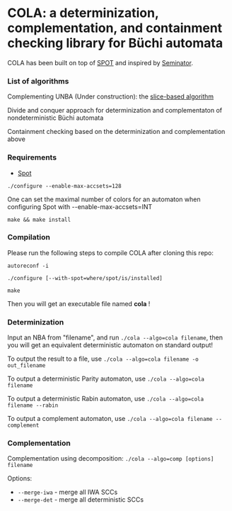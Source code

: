 # COLA: a determinization, complementation, and containment checking library for Büchi automata

COLA has been built on top of [SPOT](https://spot.lrde.epita.fr/) and inspired by [Seminator](https://github.com/mklokocka/seminator).


### List of algorithms
Complementing UNBA (Under construction): the [slice-based algorithm](https://arxiv.org/abs/2005.09125v2)

Divide and conquer approach for determinization and complementaton of nondeterministic Büchi automata

Containment checking based on the determinization and complementation above

### Requirements
* [Spot](https://spot.lrde.epita.fr/)

```
./configure --enable-max-accsets=128
```
One can set the maximal number of colors for an automaton when configuring Spot with --enable-max-accsets=INT
```
make && make install
```

### Compilation
Please run the following steps to compile COLA after cloning this repo:
```
autoreconf -i
```
```
./configure [--with-spot=where/spot/is/installed]
```
```
make
```

Then you will get an executable file named **cola** !

### Determinization
Input an NBA from "filename", and run ```./cola --algo=cola filename```, then you will get an equivalent deterministic automaton on standard output!

To output the result to a file, use ```./cola --algo=cola filename -o out_filename```

To output a deterministic Parity automaton, use ```./cola --algo=cola filename```

To output a deterministic Rabin automaton, use ```./cola --algo=cola filename --rabin```

To output a complement automaton, use ```./cola --algo=cola filename --complement```

### Complementation
Complementation using decomposition: ```./cola --algo=comp [options] filename```

Options:
* ```--merge-iwa``` - merge all IWA SCCs
* ```--merge-det``` - merge all deterministic SCCs
